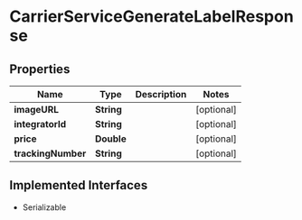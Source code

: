 

# CarrierServiceGenerateLabelResponse


## Properties

| Name | Type | Description | Notes |
|------------ | ------------- | ------------- | -------------|
|**imageURL** | **String** |  |  [optional] |
|**integratorId** | **String** |  |  [optional] |
|**price** | **Double** |  |  [optional] |
|**trackingNumber** | **String** |  |  [optional] |


## Implemented Interfaces

* Serializable


